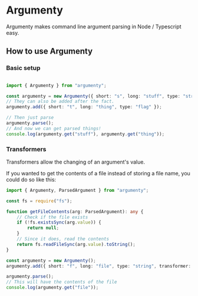 # Argumenty

Argumenty makes command line argument parsing in Node / Typescript easy.

## How to use Argumenty

### Basic setup

```typescript

import { Argumenty } from "argumenty";

const argumenty = new Argumenty({ short: "s", long: "stuff", type: "string" }); // Arguments can be added through the constructor
// They can also be added after the fact.
argumenty.add({ short: "t", long: "thing", type: "flag" });

// Then just parse
argumenty.parse();
// And now we can get parsed things!
console.log(argumenty.get("stuff"), argumenty.get("thing"));
```

### Transformers

Transformers allow the changing of an argument's value.

If you wanted to get the contents of a file instead of storing a file name, you could do so like this:

```typescript
import { Argumenty, ParsedArgument } from "argumenty";

const fs = require("fs");

function getFileContents(arg: ParsedArgument): any {
	// Check if the file exists
	if (!fs.existsSync(arg.value)) {
		return null;
	}
	// Since it does, read the contents
	return fs.readFileSync(arg.value).toString();
}

const argumenty = new Argumenty();
argumenty.add({ short: "f", long: "file", type: "string", transformer: getFileContents });

argumenty.parse();
// This will have the contents of the file
console.log(argumenty.get("file"));
```